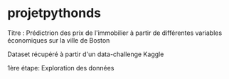 # projetpythonds
Titre : Prédictrion des prix de l'immobilier à partir de différentes variables économiques sur la ville de Boston

Dataset récupéré à partir d'un data-challenge Kaggle

1ère étape: Exploration des données
